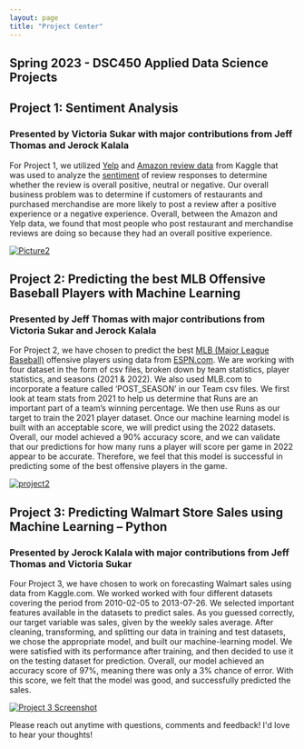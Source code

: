 ```yaml
--- 
layout: page
title: "Project Center"
---
```


## Spring 2023 - DSC450 Applied Data Science Projects

## Project 1: Sentiment Analysis
### Presented by Victoria Sukar with major contributions from Jeff Thomas and Jerock Kalala

For Project 1, we utilized [Yelp](https://www.kaggle.com/datasets/yelp-dataset/yelp-dataset) and [Amazon review data](https://www.kaggle.com/datasets/snap/amazon-fine-food-reviews) from Kaggle that was used to analyze the [sentiment](https://monkeylearn.com/sentiment-analysis/) of review responses to determine whether the review is overall positive, neutral or negative. Our overall business problem was to determine if customers of restaurants and purchased merchandise are more likely to post a review after a positive experience or a negative experience. Overall, between the Amazon and Yelp data, we found that most people who post restaurant and merchandise reviews are doing so because they had an overall positive experience. 

[![Picture2](https://user-images.githubusercontent.com/104641160/236355796-6119490c-4ad0-4fde-a8bd-c61643d303f9.png)](https://youtu.be/K7zAx8Q-d3Q)


## Project 2: Predicting the best MLB Offensive Baseball Players with Machine Learning
### Presented by Jeff Thomas with major contributions from Victoria Sukar and Jerock Kalala

For Project 2, we have chosen to predict the best [MLB (Major League Baseball)](https://www.mlb.com) offensive players using data from [ESPN.com](https://www.espn.com).  We are working with four dataset in the form of csv files, broken down by team statistics, player statistics, and seasons (2021 & 2022).  We also used MLB.com to incorporate a feature called ‘POST_SEASON’ in our Team csv files. 
We first look at team stats from 2021 to help us determine that Runs are an important part of a team’s winning percentage.  We then use Runs as our target to train the 2021 player dataset.  Once our machine learning model is built with an acceptable score, we will predict using the 2022 datasets.  Overall, our model achieved a 90% accuracy score, and we can validate that our predictions for how many runs a player will score per game in 2022 appear to be accurate.  Therefore, we feel that this model is successful in predicting some of the best offensive players in the game.

[![project2](https://github.com/victoriamaries/victoriamaries.github.io/assets/104641160/889a254c-a639-444b-86b7-650d864e3f38)](https://www.youtube.com/watch?v=oG7GaFo-j4U)


## Project 3: Predicting Walmart Store Sales using Machine Learning – Python
### Presented by Jerock Kalala with major contributions from Jeff Thomas and Victoria Sukar

Four Project 3, we have chosen to work on forecasting Walmart sales using data from Kaggle.com. We worked worked with four different datasets covering the period from 2010-02-05 to 2013-07-26. We selected important features available in the datasets to predict sales. As you guessed correctly, our target variable was sales, given  by the weekly sales average. After cleaning, transforming, and splitting our data in training and test datasets, we chose the appropriate model, and built our machine-learning model. We were satisfied with its performance after training, and then decided to use it on the testing dataset for prediction. Overall, our model achieved an accuracy score of 97%, meaning there was only a 3% chance of error. With this score, we felt that the model was good, and successfully predicted the sales. 

[![Project 3 Screenshot](https://github.com/victoriamaries/victoriamaries.github.io/assets/104641160/8052d2b6-5b88-4237-9922-2c65b2bce111)](https://youtu.be/8w66_iANhVI)


Please reach out anytime with questions, comments and feedback! I'd love to hear your thoughts!
